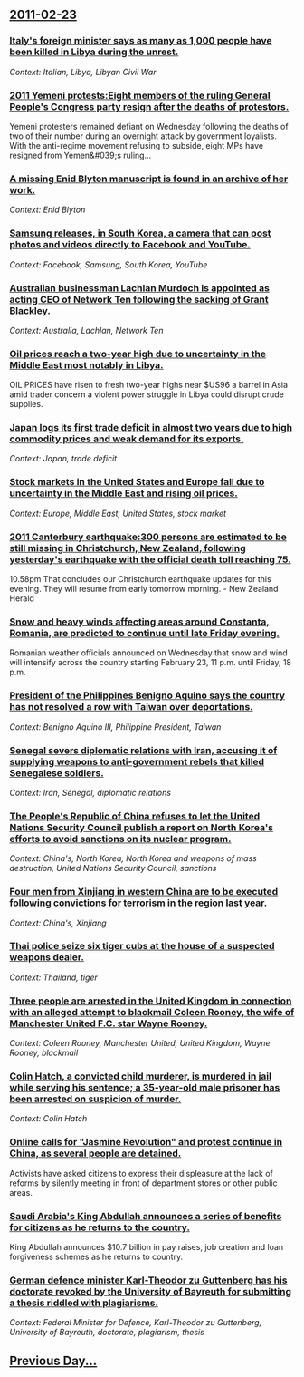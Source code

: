 ## [2011-02-23](/news/2011/02/23/index.md)

### [Italy's foreign minister says as many as 1,000 people have been killed in Libya during the unrest. ](/news/2011/02/23/italy-s-foreign-minister-says-as-many-as-1-000-people-have-been-killed-in-libya-during-the-unrest.md)
_Context: Italian, Libya, Libyan Civil War_

### [2011 Yemeni protests:Eight members of the ruling General People's Congress party resign after the deaths of protestors. ](/news/2011/02/23/2011-yemeni-protests-peight-members-of-the-ruling-general-people-s-congress-party-resign-after-the-deaths-of-protestors.md)
Yemeni&#x20;protesters&#x20;remained&#x20;defiant&#x20;on&#x20;Wednesday&#x20;following&#x20;the&#x20;deaths&#x20;of&#x20;two&#x20;of&#x20;their&#x20;number&#x20;during&#x20;an&#x20;overnight&#x20;attack&#x20;by&#x20;government&#x20;loyalists.&#x20;With&#x20;the&#x20;anti-regime&#x20;movement&#x20;refusing&#x20;to&#x20;subside,&#x20;eight&#x20;MPs&#x20;have&#x20;resigned&#x20;from&#x20;Yemen&amp;&#x23;039&#x3B;s&#x20;ruling...

### [A missing Enid Blyton manuscript is found in an archive of her work. ](/news/2011/02/23/a-missing-enid-blyton-manuscript-is-found-in-an-archive-of-her-work.md)
_Context: Enid Blyton_

### [Samsung releases, in South Korea, a camera that can post photos and videos directly to Facebook and YouTube. ](/news/2011/02/23/samsung-releases-in-south-korea-a-camera-that-can-post-photos-and-videos-directly-to-facebook-and-youtube.md)
_Context: Facebook, Samsung, South Korea, YouTube_

### [Australian businessman Lachlan Murdoch is appointed as acting CEO of Network Ten following the sacking of Grant Blackley. ](/news/2011/02/23/australian-businessman-lachlan-murdoch-is-appointed-as-acting-ceo-of-network-ten-following-the-sacking-of-grant-blackley.md)
_Context: Australia, Lachlan, Network Ten_

### [Oil prices reach a two-year high due to uncertainty in the Middle East most notably in Libya. ](/news/2011/02/23/oil-prices-reach-a-two-year-high-due-to-uncertainty-in-the-middle-east-most-notably-in-libya.md)
OIL PRICES have risen to fresh two-year highs near $US96 a barrel in Asia amid trader concern a violent power struggle in Libya could disrupt crude supplies.

### [Japan logs its first trade deficit in almost two years due to high commodity prices and weak demand for its exports. ](/news/2011/02/23/japan-logs-its-first-trade-deficit-in-almost-two-years-due-to-high-commodity-prices-and-weak-demand-for-its-exports.md)
_Context: Japan, trade deficit_

### [Stock markets in the United States and Europe fall due to uncertainty in the Middle East and rising oil prices. ](/news/2011/02/23/stock-markets-in-the-united-states-and-europe-fall-due-to-uncertainty-in-the-middle-east-and-rising-oil-prices.md)
_Context: Europe, Middle East, United States, stock market_

### [2011 Canterbury earthquake:300 persons are estimated to be still missing in Christchurch, New Zealand, following yesterday's earthquake with the official death toll reaching 75. ](/news/2011/02/23/2011-canterbury-earthquake-p300-persons-are-estimated-to-be-still-missing-in-christchurch-new-zealand-following-yesterday-s-earthquake-wit.md)
10.58pm That concludes our Christchurch earthquake updates for this evening. They will resume from early tomorrow morning. - New Zealand Herald

### [Snow and heavy winds affecting areas around Constanta, Romania, are predicted to continue until late Friday evening. ](/news/2011/02/23/snow-and-heavy-winds-affecting-areas-around-constanapsa-romania-are-predicted-to-continue-until-late-friday-evening.md)
Romanian weather officials announced on Wednesday that snow and wind will intensify across the country starting February 23, 11 p.m. until Friday, 18 p.m.

### [President of the Philippines Benigno Aquino says the country has not resolved a row with Taiwan over deportations. ](/news/2011/02/23/president-of-the-philippines-benigno-aquino-says-the-country-has-not-resolved-a-row-with-taiwan-over-deportations.md)
_Context: Benigno Aquino III, Philippine President, Taiwan_

### [Senegal severs diplomatic relations with Iran, accusing it of supplying weapons to anti-government rebels that killed Senegalese soldiers. ](/news/2011/02/23/senegal-severs-diplomatic-relations-with-iran-accusing-it-of-supplying-weapons-to-anti-government-rebels-that-killed-senegalese-soldiers.md)
_Context: Iran, Senegal, diplomatic relations_

### [The People's Republic of China refuses to let the United Nations Security Council publish a report on North Korea's efforts to avoid sanctions on its nuclear program. ](/news/2011/02/23/the-people-s-republic-of-china-refuses-to-let-the-united-nations-security-council-publish-a-report-on-north-korea-s-efforts-to-avoid-sanctio.md)
_Context: China's, North Korea, North Korea and weapons of mass destruction, United Nations Security Council, sanctions_

### [Four men from Xinjiang in western China are to be executed following convictions for terrorism in the region last year. ](/news/2011/02/23/four-men-from-xinjiang-in-western-china-are-to-be-executed-following-convictions-for-terrorism-in-the-region-last-year.md)
_Context: China's, Xinjiang_

### [Thai police seize six tiger cubs at the house of a suspected weapons dealer. ](/news/2011/02/23/thai-police-seize-six-tiger-cubs-at-the-house-of-a-suspected-weapons-dealer.md)
_Context: Thailand, tiger_

### [Three people are arrested in the United Kingdom in connection with an alleged attempt to blackmail Coleen Rooney, the wife of Manchester United F.C. star Wayne Rooney. ](/news/2011/02/23/three-people-are-arrested-in-the-united-kingdom-in-connection-with-an-alleged-attempt-to-blackmail-coleen-rooney-the-wife-of-manchester-uni.md)
_Context: Coleen Rooney, Manchester United, United Kingdom, Wayne Rooney, blackmail_

### [Colin Hatch, a convicted child murderer, is murdered in jail while serving his sentence; a 35-year-old male prisoner has been arrested on suspicion of murder. ](/news/2011/02/23/colin-hatch-a-convicted-child-murderer-is-murdered-in-jail-while-serving-his-sentence-a-35-year-old-male-prisoner-has-been-arrested-on-su.md)
_Context: Colin Hatch_

### [Online calls for "Jasmine Revolution" and protest continue in China, as several people are detained. ](/news/2011/02/23/online-calls-for-jasmine-revolution-and-protest-continue-in-china-as-several-people-are-detained.md)
Activists have asked citizens to express their displeasure at the lack of reforms by silently meeting in front of department stores or other public areas.

### [Saudi Arabia's King Abdullah announces a series of benefits for citizens as he returns to the country. ](/news/2011/02/23/saudi-arabia-s-king-abdullah-announces-a-series-of-benefits-for-citizens-as-he-returns-to-the-country.md)
King Abdullah announces $10.7 billion in pay raises, job creation and loan forgiveness schemes as he returns to country.

### [German defence minister Karl-Theodor zu Guttenberg has his doctorate revoked by the University of Bayreuth for submitting a thesis riddled with plagiarisms. ](/news/2011/02/23/german-defence-minister-karl-theodor-zu-guttenberg-has-his-doctorate-revoked-by-the-university-of-bayreuth-for-submitting-a-thesis-riddled-w.md)
_Context: Federal Minister for Defence, Karl-Theodor zu Guttenberg, University of Bayreuth, doctorate, plagiarism, thesis_

## [Previous Day...](/news/2011/02/22/index.md)

